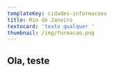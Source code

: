 ```yaml
---
templateKey: cidades-informacoes
title: Rio de Janeiro
textocard: 'texto qualquer '
thumbnail: /img/formacao.png
---
```

## Ola, teste
